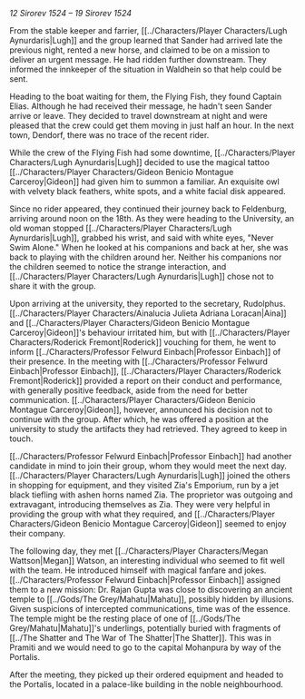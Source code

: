 _12 Sirorev 1524 – 19 Sirorev 1524_

From the stable keeper and farrier, [[../Characters/Player Characters/Lugh Aynurdaris|Lugh]] and the group learned that Sander had arrived late the previous night, rented a new horse, and claimed to be on a mission to deliver an urgent message. He had ridden further downstream. They informed the innkeeper of the situation in Waldhein so that help could be sent.

Heading to the boat waiting for them, the Flying Fish, they found Captain Elias. Although he had received their message, he hadn't seen Sander arrive or leave. They decided to travel downstream at night and were pleased that the crew could get them moving in just half an hour. In the next town, Dendorf, there was no trace of the recent rider.

While the crew of the Flying Fish had some downtime, [[../Characters/Player Characters/Lugh Aynurdaris|Lugh]] decided to use the magical tattoo [[../Characters/Player Characters/Gideon Benicio Montague Carceroy|Gideon]] had given him to summon a familiar. An exquisite owl with velvety black feathers, white spots, and a white facial disk appeared.

Since no rider appeared, they continued their journey back to Feldenburg, arriving around noon on the 18th. As they were heading to the University, an old woman stopped [[../Characters/Player Characters/Lugh Aynurdaris|Lugh]], grabbed his wrist, and said with white eyes, "Never Swim Alone." When he looked at his companions and back at her, she was back to playing with the children around her. Neither his companions nor the children seemed to notice the strange interaction, and [[../Characters/Player Characters/Lugh Aynurdaris|Lugh]] chose not to share it with the group.

Upon arriving at the university, they reported to the secretary, Rudolphus. [[../Characters/Player Characters/Ainalucia Julieta Adriana Loracan|Aina]] and [[../Characters/Player Characters/Gideon Benicio Montague Carceroy|Gideon]]'s behaviour irritated him, but with [[../Characters/Player Characters/Roderick Fremont|Roderick]] vouching for them, he went to inform [[../Characters/Professor Felwurd Einbach|Professor Einbach]] of their presence. In the meeting with [[../Characters/Professor Felwurd Einbach|Professor Einbach]], [[../Characters/Player Characters/Roderick Fremont|Roderick]] provided a report on their conduct and performance, with generally positive feedback, aside from the need for better communication. [[../Characters/Player Characters/Gideon Benicio Montague Carceroy|Gideon]], however, announced his decision not to continue with the group. After which, he was offered a position at the university to study the artifacts they had retrieved. They agreed to keep in touch.

[[../Characters/Professor Felwurd Einbach|Professor Einbach]] had another candidate in mind to join their group, whom they would meet the next day. [[../Characters/Player Characters/Lugh Aynurdaris|Lugh]] joined the others in shopping for equipment, and they visited Zia's Emporium, run by a jet black tiefling with ashen horns named Zia. The proprietor was outgoing and extravagant, introducing themselves as Zia. They were very helpful in providing the group with what they required, and [[../Characters/Player Characters/Gideon Benicio Montague Carceroy|Gideon]] seemed to enjoy their company.

The following day, they met [[../Characters/Player Characters/Megan Wattson|Megan]] Watson, an interesting individual who seemed to fit well with the team. He introduced himself with magical fanfare and jokes. [[../Characters/Professor Felwurd Einbach|Professor Einbach]] assigned them to a new mission: Dr. Rajan Gupta was close to discovering an ancient temple to [[../Gods/The Grey/Mahatu|Mahatu]], possibly hidden by illusions. Given suspicions of intercepted communications, time was of the essence. The temple might be the resting place of one of [[../Gods/The Grey/Mahatu|Mahatu]]'s underlings, potentially buried with fragments of [[../The Shatter and The War of The Shatter|The Shatter]]. This was in Pramiti and we would need to go to the capital Mohanpura by way of the Portalis.

After the meeting, they picked up their ordered equipment and headed to the Portalis, located in a palace-like building in the noble neighbourhood.